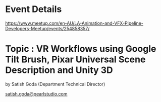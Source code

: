 # Event Details

https://www.meetup.com/en-AU/LA-Animation-and-VFX-Pipeline-Developers-Meetup/events/254858357/

# Topic : VR Workflows using Google Tilt Brush, Pixar Universal Scene Description and Unity 3D

by Satish Goda (Department Technical Director)

satish.goda@pearlstudio.com
